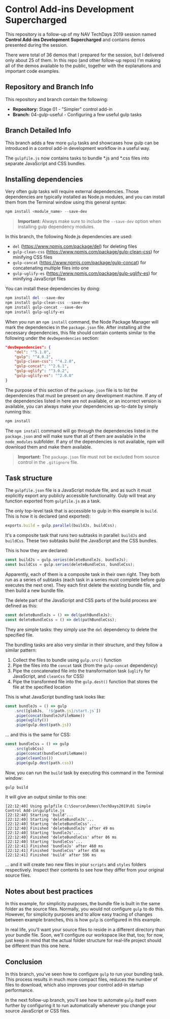 # Control Add-ins Development Supercharged

This repository is a follow-up of my NAV TechDays 2019 session named **Control Add-ins
Development Supercharged** and contains demos presented during the session.

There were total of 36 demos that I prepared for the session, but I delivered only about
25 of them. In this repo (and other follow-up repos) I'm making all of the demos available
to the public, together with the explanations and important code examples.

## Repository and Branch Info

This repository and branch contain the following:
* **Repository:** Stage 01 - "Simpler" control add-in
* **Branch:** 04-gulp-useful - Configuring a few useful gulp tasks

## Branch Detailed Info

This branch adds a few more `gulp` tasks and showcases how gulp can be introduced in
a control add-in development workflow in a useful way.

The `gulpfile.js` now contains tasks to bundle *.js and *.css files into separate
JavaScript and CSS bundles.

## Installing dependencies

Very often gulp tasks will require external dependencies. Those dependencies are typically
installed as Node.js modules, and you can install them from the Terminal window using this
general syntax:

```PowerShell
npm install <module_name> --save-dev
```

> **Important:** Always make sure to include the `--save-dev` option when installing gulp
dependency modules.

In this branch, the following Node.js dependencies are used:
- `del` (https://www.npmjs.com/package/del) for deleting files
- `gulp-clean-css` (https://www.npmjs.com/package/gulp-clean-css) for minifying CSS files
- `gulp-concat` (https://www.npmjs.com/package/gulp-concat) for concatenating multiple files into one
- `gulp-uglify-es` (https://www.npmjs.com/package/gulp-uglify-es) for minifying JavaScript files

You can install these dependencies by doing:

```PowerShell
npm install del --save-dev
npm install gulp-clean-css --save-dev
npm install gulp-concat --save-dev
npm install gulp-uglify-es
```

When you run an `npm install` command, the Node Package Manager will mark the
dependencies in the `package.json` file. After installing all the necessary dependencies,
this file should contain contents similar to the following under the `devDependencies` section:

```json
"devDependencies": {
    "del": "^5.1.0",
    "gulp": "^4.0.2",
    "gulp-clean-css": "^4.2.0",
    "gulp-concat": "^2.6.1",
    "gulp-uglify": "^3.0.2",
    "gulp-uglify-es": "^2.0.0"
}
```

The purpose of this section of the `package.json` file is to list the dependencies that
must be present on any development machine. If any of the dependencies listed in here
are not available, or an incorrect version is available, you can always make your dependencies
up-to-date by simply running this:

```PowerShell
npm install
```

The `npm install` command will go through the dependencies listed in the `package.json` and
will make sure that all of them are available in the `node_modules` subfolder. If any of 
the dependencies is not available, npm will download them and make them available.

> **Important:** The `package.json` file must not be excluded from source control in the
`.gitignore` file.

## Task structure

The `gulpfile.json` file is a JavaScript module file, and as such it must explicitly export
any publicly accessible functionality. Gulp will treat any function exported from `gulpfile.js`
as a task.

The only top-level task that is accessible to gulp in this example is `build`. This is how
it is declared (and exported):

```JavaScript
exports.build = gulp.parallel(buildJs, buildCss);
```

It's a composite task that runs two subtasks in parallel: `buildJs` and `buildCss`. These
two subtasks build the JavaScript and the CSS bundles.

This is how they are declared:

```JavaScript
const buildJs = gulp.series(deleteBundleJs, bundleJs);
const buildCss = gulp.series(deleteBundleCss, bundleCss);
```

Apparently, each of them is a composite task in their own right. They both run as a series
of subtasks (each task in a series must complete before gulp executes the next one). They
each first delete the existing bundle file, and then build a new bundle file.

The delete part of the JavaScript and CSS parts of the build process are defined as this:

```JavaScript
const deleteBundleJs = () => del(pathBundleJs);
const deleteBundleCss = () => del(pathBundleCss);
```

They are simple tasks: they simply use the `del` dependency to delete the specified file.

The bundling tasks are also very similar in their structure, and they follow a similar
pattern:
1. Collect the files to bundle using `gulp.src()` function
2. Pipe the files into the `concat` task (from the `gulp-concat` dependency)
3. Pipe the concatenated file into the transformation task (`uglify` for JavaScript, and `cleanCss` for CSS)
4. Pipe the transformed file into the `gulp.dest()` function that stores the file at the specified location

This is what JavaScript bundling task looks like:

```JavaScript
const bundleJs = () => gulp
    .src([globJs, `!${path.js}/start.js`])
    .pipe(concat(bundleJsFileName))
    .pipe(uglify())
    .pipe(gulp.dest(path.js))
```

... and this is the same for CSS: 

```JavaScript
const bundleCss = () => gulp
    .src(globCss)
    .pipe(concat(bundleCssFileName))
    .pipe(cleanCss())
    .pipe(gulp.dest(path.css))
```

Now, you can run the `build` task by executing this command in the Terminal window:

```PowerShell
gulp build
```

It will give an output similar to this one:

```
[22:12:40] Using gulpfile C:\Source\Demos\TechDays2019\01 Simple Control Add-in\gulpfile.js
[22:12:40] Starting 'build'...
[22:12:40] Starting 'deleteBundleJs'...
[22:12:40] Starting 'deleteBundleCss'...
[22:12:40] Finished 'deleteBundleJs' after 49 ms
[22:12:40] Starting 'bundleJs'...
[22:12:40] Finished 'deleteBundleCss' after 86 ms
[22:12:40] Starting 'bundleCss'...
[22:12:41] Finished 'bundleJs' after 460 ms
[22:12:41] Finished 'bundleCss' after 458 ms
[22:12:41] Finished 'build' after 596 ms
```

... and it will create two new files in your `scripts` and `styles` folders respectively.
Inspect their contents to see how they differ from your original source files.

## Notes about best practices

In this example, for simplicity purposes, the bundle file is built in the same folder as the
source files. Normally, you would not configure `gulp` to do this. However, for simplicity
purposes and to allow easy tracing of changes between example branches, this is how `gulp`
is configured in this example.

In real life, you'll want your source files to reside in a different directory than your 
bundle file. Soon, we'll configure our workspace like that, too; for now, just keep in mind
that the actual folder structure for real-life project should be different than this one here.

## Conclusion

In this branch, you've seen how to configure `gulp` to run your bundling task. This process
results in much more compact files, reduces the number of files to download, which also
improves your control add-in startup performance.

In the next follow-up branch, you'll see how to automate `gulp` itself even further by
configuring it to run automatically whenever you change your source JavaScript or CSS files.

